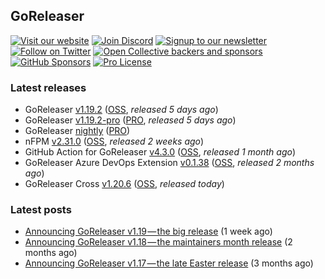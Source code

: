 ## GoReleaser

[![Visit our website](https://img.shields.io/badge/website-4285F4?style=for-the-badge&logo=googlechrome&logoColor=white)](https://goreleaser.com)
[![Join Discord](https://img.shields.io/badge/Discord-5865F2?style=for-the-badge&logo=discord&logoColor=white)](https://discord.gg/RGEBtg8vQ6)
[![Signup to our newsletter](https://img.shields.io/badge/news-E15718?style=for-the-badge&logo=revue&logoColor=white)](https://www.getrevue.co/profile/goreleaser)
[![Follow on Twitter](https://img.shields.io/badge/twitter-1DA1F2?style=for-the-badge&logo=twitter&logoColor=white)](https://twitter.com/goreleaser)
[![Open Collective backers and sponsors](https://img.shields.io/opencollective/all/goreleaser?logo=opencollective&style=for-the-badge)](https://opencollective.com/goreleaser)
[![GitHub Sponsors](https://img.shields.io/github/sponsors/caarlos0?logo=github&style=for-the-badge)](https://github.com/sponsors/caarlos0)
[![Pro License](https://img.shields.io/badge/pro_license-36A9AE?style=for-the-badge&logo=gumroad&logoColor=white)](https://goreleaser.com/pro)

### Latest releases
- GoReleaser [v1.19.2](https://github.com/goreleaser/goreleaser/releases/tag/v1.19.2) ([OSS](https://github.com/goreleaser/goreleaser), _released 5 days ago_)
- GoReleaser [v1.19.2-pro](https://github.com/goreleaser/goreleaser-pro/releases/tag/v1.19.2-pro) ([PRO](https://goreleaser.com/pro), _released 5 days ago_)
- GoReleaser [nightly](https://github.com/goreleaser/goreleaser-pro/releases/tag/nightly) ([PRO](https://goreleaser.com/pro))
- nFPM [v2.31.0](https://github.com/goreleaser/nfpm/releases/tag/v2.31.0) ([OSS](https://nfpm.goreleaser.com), _released 2 weeks ago_)
- GitHub Action for GoReleaser [v4.3.0](https://github.com/goreleaser/goreleaser-action/releases/tag/v4.3.0) ([OSS](https://github.com/goreleaser/goreleaser-action), _released 1 month ago_)
- GoReleaser Azure DevOps Extension [v0.1.38](https://github.com/goreleaser/goreleaser-azure-devops-extension/releases/tag/v0.1.38) ([OSS](https://github.com/goreleaser/goreleaser-azure-devops-extension), _released 2 months ago_)
- GoReleaser Cross [v1.20.6](https://github.com/goreleaser/goreleaser-cross/releases/tag/v1.20.6) ([OSS](https://github.com/goreleaser/goreleaser-cross), _released today_)


### Latest posts
- [Announcing GoReleaser v1.19 — the big release](https://blog.goreleaser.com/announcing-goreleaser-v1-19-the-big-release-b01565c72658?source=rss----17aa0cbd263f---4) (1 week ago)
- [Announcing GoReleaser v1.18 — the maintainers month release](https://blog.goreleaser.com/announcing-goreleaser-v1-18-the-maintainers-month-release-f692091a57ec?source=rss----17aa0cbd263f---4) (2 months ago)
- [Announcing GoReleaser v1.17 — the late Easter release](https://blog.goreleaser.com/announcing-goreleaser-v1-17-the-late-easter-release-2118019b91e3?source=rss----17aa0cbd263f---4) (3 months ago)
